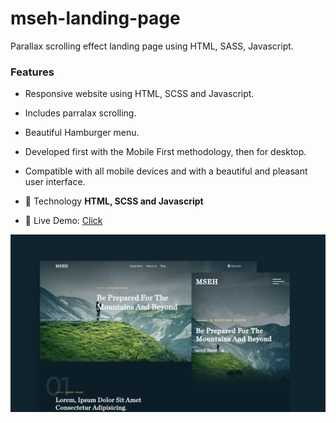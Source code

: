 # mseh-landing-page

Parallax scrolling effect landing page using HTML, SASS, Javascript.

### Features

- Responsive website using HTML, SCSS and Javascript.
- Includes parralax scrolling.
- Beautiful Hamburger menu.
- Developed first with the Mobile First methodology, then for desktop.
- Compatible with all mobile devices and with a beautiful and pleasant user interface.

- 💬 Technology **HTML, SCSS and Javascript**

- 📄 Live Demo: [Click](https://findhridoy.github.io/mseh-landing-page)

![mseh-landing-page](/demo.png)
